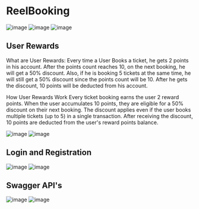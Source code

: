 # ReelBooking
![image](https://github.com/user-attachments/assets/4e1eef94-1345-4290-93fa-5169048f8530)
![image](https://github.com/user-attachments/assets/c1db5812-c087-4b79-aa98-1147e94316b6)
![image](https://github.com/user-attachments/assets/cb70a973-9af4-4e38-9b26-dc625dd98e92)

## User Rewards

What are User Rewards:
Every time a User Books a ticket, he gets 2 points in his account. After the points count reaches 10, on the next booking, he will get a 50% discount. Also, if he is booking 5 tickets at the same time, he will still get a 50% discount since the points count will be 10. After he gets the discount, 10 points will be deducted from his account.

How User Rewards Work
Every ticket booking earns the user 2 reward points.
When the user accumulates 10 points, they are eligible for a 50% discount on their next booking.
The discount applies even if the user books multiple tickets (up to 5) in a single transaction.
After receiving the discount, 10 points are deducted from the user's reward points balance.

![image](https://github.com/user-attachments/assets/d30df71a-078e-472e-9091-4f0143edfd3c)
![image](https://github.com/user-attachments/assets/d736b372-63eb-442f-ac1a-1ffb62f69c54)

## Login and Registration
![image](https://github.com/user-attachments/assets/12c75c17-d156-481f-9faa-184db0056420)
![image](https://github.com/user-attachments/assets/ab68b6d6-c12c-47e4-b3c2-def23eae2122)

## Swagger API's

![image](https://github.com/user-attachments/assets/505c9ec1-b0d7-42fa-be77-465b3280ba71)
![image](https://github.com/user-attachments/assets/24bb655f-2fcb-459a-ba5d-c480dad54a85)



